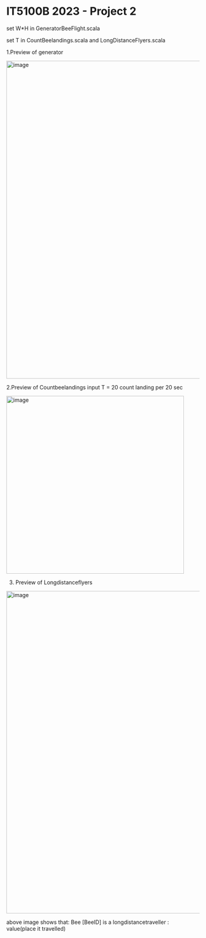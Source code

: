 # IT5100B 2023 - Project 2

set W*H in GeneratorBeeFlight.scala

set T in CountBeelandings.scala and LongDistanceFlyers.scala

1.Preview of generator

<img width="828" alt="image" src="https://user-images.githubusercontent.com/122529996/233833206-25ee61e1-205d-467e-b5f9-9bbde6cab01e.png">

2.Preview of Countbeelandings
input T = 20
count landing per 20 sec

<img width="463" alt="image" src="https://user-images.githubusercontent.com/122529996/233833985-f7851f87-2639-41c7-891c-82a2b2a3eae5.png">

3. Preview of Longdistanceflyers
<img width="840" alt="image" src="https://user-images.githubusercontent.com/122529996/233835035-7a7cb018-fcae-49a3-b435-e2f65973797f.png">

above image shows that:
Bee [BeeID] is a longdistancetraveller : value(place it travelled)
